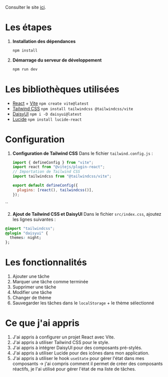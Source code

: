 Consulter le site [ici](https://your-site-url.com).

# Les étapes

1. **Installation des dépendances**

   ```bash
   npm install
   ```

2. **Démarrage du serveur de développement**
   ```bash
   npm run dev
   ```

# Les bibliothèques utilisées

- [React](https://reactjs.org/) + [Vite](https://vitejs.dev/) `npm create vite@latest`
- [Tailwind CSS](https://tailwindcss.com/) `npm install tailwindcss @tailwindcss/vite`
- [DaisyUI](https://daisyui.com/) `npm i -D daisyui@latest`
- [Lucide](https://lucide.dev/) `npm install lucide-react`

# Configuration

1. **Configuration de Tailwind CSS**
   Dans le fichier `tailwind.config.js` :
   ```javascript
   import { defineConfig } from "vite";
   import react from "@vitejs/plugin-react";
   // Importation de Tailwind CSS
   import tailwindcss from "@tailwindcss/vite";

   export default defineConfig({
     plugins: [react(), tailwindcss()],
   });

``

2. **Ajout de Tailwind CSS et DaisyUI**
Dans le fichier `src/index.css`, ajoutez les lignes suivantes :
```css
@import "tailwindcss";
@plugin "daisyui" {
  themes: night;
};

```
# Les fonctionnalités 
1. Ajouter une tâche
2. Marquer une tâche comme terminée
3. Supprimer une tâche
4. Modifier une tâche
5. Changer de thème
6. Sauvegarder les tâches dans le `localStorage` + le thème sélectionné



# Ce que j'ai appris
1. J'ai appris à configurer un projet React avec Vite.
2. J'ai appris à utiliser Tailwind CSS pour le style.
3. J'ai appris à intégrer DaisyUI pour des composants pré-stylés.
4. J'ai appris à utiliser Lucide pour des icônes dans mon application.
5. J'ai appris à utiliser le hook `useState` pour gérer l'état dans mes composants -> j'ai compris comment il permet de créer des composants réactifs, je l'ai utilisé pour gérer l'état de ma liste de tâches.
